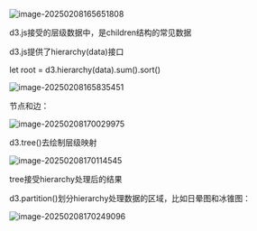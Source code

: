![image-20250208165651808](https://typora-1316630864.cos.ap-shanghai.myqcloud.com/image-20250208165651808.png)

d3.js接受的层级数据中，是children结构的常见数据

d3.js提供了hierarchy(data)接口

let root = d3.hierarchy(data).sum().sort()

![image-20250208165835451](https://typora-1316630864.cos.ap-shanghai.myqcloud.com/image-20250208165835451.png)



节点和边：

![image-20250208170029975](https://typora-1316630864.cos.ap-shanghai.myqcloud.com/image-20250208170029975.png)





d3.tree()去绘制层级映射

![image-20250208170114545](https://typora-1316630864.cos.ap-shanghai.myqcloud.com/image-20250208170114545.png)

tree接受hierarchy处理后的结果



d3.partition()划分hierarchy处理数据的区域，比如日晕图和冰锥图：

![image-20250208170249096](https://typora-1316630864.cos.ap-shanghai.myqcloud.com/image-20250208170249096.png)